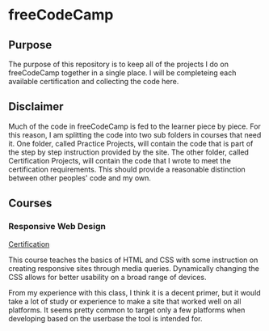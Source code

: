 # freeCodeCamp
## Purpose
The purpose of this repository is to keep all of the projects I do on
freeCodeCamp together in a single place. I will be completeing each available
certification and collecting the code here.

## Disclaimer
Much of the code in freeCodeCamp is fed to the learner piece by piece. For this
reason, I am splitting the code into two sub folders in courses that need it.
One folder, called Practice Projects, will contain the code that is part of the
step by step instruction provided by the site. The other folder, called
Certification Projects, will contain the code that I wrote to meet the
certification requirements. This should provide a reasonable distinction between
other peoples' code and my own.

## Courses
### Responsive Web Design
[Certification](https://freecodecamp.org/certification/robertjkuyper/responsive-web-design)

This course teaches the basics of HTML and CSS with some instruction on creating
responsive sites through media queries. Dynamically changing the CSS allows for
better usability on a broad range of devices.

From my experience with this class, I think it is a decent primer, but it would
take a lot of study or experience to make a site that worked well on all
platforms. It seems pretty common to target only a few platforms when developing
based on the userbase the tool is intended for.
